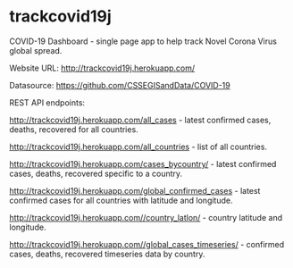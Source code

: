 # trackcovid19j
COVID-19 Dashboard - single page app to help track Novel Corona Virus global spread.


Website URL: http://trackcovid19j.herokuapp.com/


Datasource: https://github.com/CSSEGISandData/COVID-19


REST API endpoints:

http://trackcovid19j.herokuapp.com/all_cases - latest confirmed cases, deaths, recovered for all countries.

http://trackcovid19j.herokuapp.com/all_countries - list of all countries.

http://trackcovid19j.herokuapp.com/cases_bycountry/<country> - latest confirmed cases, deaths, recovered specific to a country.
  
http://trackcovid19j.herokuapp.com/global_confirmed_cases - latest confirmed cases for all countries with latitude and longitude.

http://trackcovid19j.herokuapp.com//country_latlon/<country> - country latitude and longitude.
  
http://trackcovid19j.herokuapp.com//global_cases_timeseries/<country> - confirmed cases, deaths, recovered timeseries data by country.


